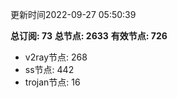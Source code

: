 更新时间2022-09-27 05:50:39

**总订阅: 73**
**总节点: 2633**
**有效节点: 726**
- v2ray节点: 268
- ss节点: 442
- trojan节点: 16
